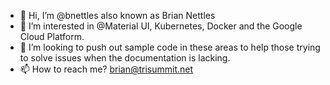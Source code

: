 - 👋 Hi, I’m @bnettles also known as Brian Nettles
- 👀 I’m interested in @Material UI, Kubernetes, Docker and the Google Cloud Platform.
- 💞️ I’m looking to push out sample code in these areas to help those trying to solve issues when the documentation is lacking.
- 📫 How to reach me? brian@trisummit.net

<!---
bnettles/bnettles is a ✨ special ✨ repository because its `README.md` (this file) appears on your GitHub profile.
You can click the Preview link to take a look at your changes.
--->
